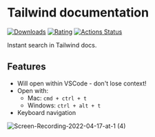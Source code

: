 
# Tailwind documentation
[![Downloads](https://vsmarketplacebadge.apphb.com/downloads-short/alfredbirk.tailwind-documentation.svg)](https://marketplace.visualstudio.com/items?itemName=alfredbirk.tailwind-documentation) [![Rating](https://vsmarketplacebadge.apphb.com/rating-short/alfredbirk.tailwind-documentation.svg)](https://marketplace.visualstudio.com/items?itemName=alfredbirk.tailwind-documentation) [![Actions Status](https://github.com/formulahendry/vscode-code-runner/actions/workflows/main.yml/badge.svg)](https://github.com/formulahendry/vscode-code-runner/actions/workflows/main.yml)


Instant search in Tailwind docs.


## Features
- Will open within VSCode - don't lose context!
- Open with:
    - Mac: `cmd + ctrl + t`
    - Windows:  `ctrl + alt + t`
- Keyboard navigation


![Screen-Recording-2022-04-17-at-1 (4)](https://user-images.githubusercontent.com/11172530/163716626-8d74a1bb-f05b-4b45-aa12-70f66e0efad8.gif)
